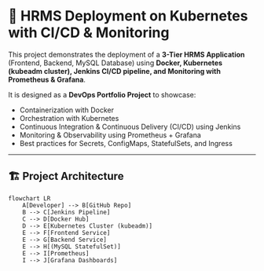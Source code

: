 # 🚀 HRMS Deployment on Kubernetes with CI/CD & Monitoring

This project demonstrates the deployment of a **3-Tier HRMS Application** (Frontend, Backend, MySQL Database) using **Docker, Kubernetes (kubeadm cluster), Jenkins CI/CD pipeline, and Monitoring with Prometheus & Grafana**.

It is designed as a **DevOps Portfolio Project** to showcase:
- Containerization with Docker  
- Orchestration with Kubernetes  
- Continuous Integration & Continuous Delivery (CI/CD) using Jenkins  
- Monitoring & Observability using Prometheus + Grafana  
- Best practices for Secrets, ConfigMaps, StatefulSets, and Ingress  

---

## 🏗️ Project Architecture

```mermaid
flowchart LR
    A[Developer] --> B[GitHub Repo]
    B --> C[Jenkins Pipeline]
    C --> D[Docker Hub]
    D --> E[Kubernetes Cluster (kubeadm)]
    E --> F[Frontend Service]
    E --> G[Backend Service]
    E --> H[(MySQL StatefulSet)]
    E --> I[Prometheus]
    I --> J[Grafana Dashboards]
